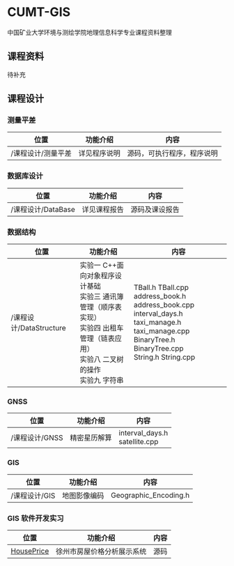 # CUMT-GIS

中国矿业大学环境与测绘学院地理信息科学专业课程资料整理

## 课程资料

待补充

## 课程设计

### 测量平差

| 位置               | 功能介绍     | 内容                       |
| ------------------ | ------------ | -------------------------- |
| /课程设计/测量平差 | 详见程序说明 | 源码，可执行程序，程序说明 |

### 数据库设计

| 位置               | 功能介绍     | 内容           |
| ------------------ | ------------ | -------------- |
| /课程设计/DataBase | 详见课程报告 | 源码及课设报告 |

### 数据结构

| 位置                    | 功能介绍                                                                                                                                           | 内容                                                                                                                                                                   |
| ----------------------- | -------------------------------------------------------------------------------------------------------------------------------------------------- | ---------------------------------------------------------------------------------------------------------------------------------------------------------------------- |
| /课程设计/DataStructure | 实验一 C++面向对象程序设计基础<br />实验三 通讯簿管理（顺序表实现）<br />实验四 出租车管理（链表应用）<br />实验八 二叉树的操作<br />实验九 字符串 | TBall.h TBall.cpp<br />address_book.h  address_book.cpp<br />interval_days.h  taxi_manage.h  taxi_manage.cpp<br />BinaryTree.h BinaryTree.cpp<br />String.h String.cpp |

### GNSS

| 位置           | 功能介绍     | 内容                               |
| -------------- | ------------ | ---------------------------------- |
| /课程设计/GNSS | 精密星历解算 | interval_days.h<br />satellite.cpp |

### GIS

| 位置          | 功能介绍     | 内容                  |
| ------------- | ------------ | --------------------- |
| /课程设计/GIS | 地图影像编码 | Geographic_Encoding.h |

### GIS 软件开发实习

| 位置                                                  | 功能介绍                   | 内容 |
| ----------------------------------------------------- | -------------------------- | ---- |
| [HousePrice](https://github.com/lovelydayss/HousePrice)  | 徐州市房屋价格分析展示系统 | 源码 |
